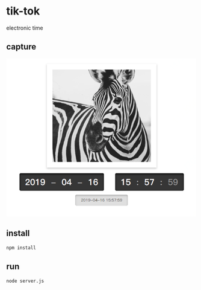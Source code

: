 # tik-tok
electronic time

## capture
![github](https://github.com/cnyb-kwange/tik-tok/blob/master/app-capture.png?raw=true)

## install
```
npm install
```
## run
```
node server.js
```
